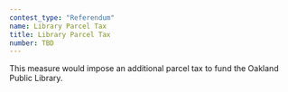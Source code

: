 ```yaml
---
contest_type: "Referendum"
name: Library Parcel Tax
title: Library Parcel Tax
number: TBD
---
```


This measure would impose an additional parcel tax to fund the Oakland Public
Library.
